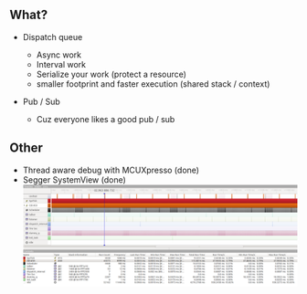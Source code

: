 ## What?
- Dispatch queue
	- Async work
	- Interval work
	- Serialize your work (protect a resource)
	- smaller footprint and faster execution (shared stack / context)
	
- Pub / Sub
 	- Cuz everyone likes a good pub / sub
 
 
 
## Other
- Thread aware debug with MCUXpresso (done)
- Segger SystemView (done)
![Image description](systemview.png)
